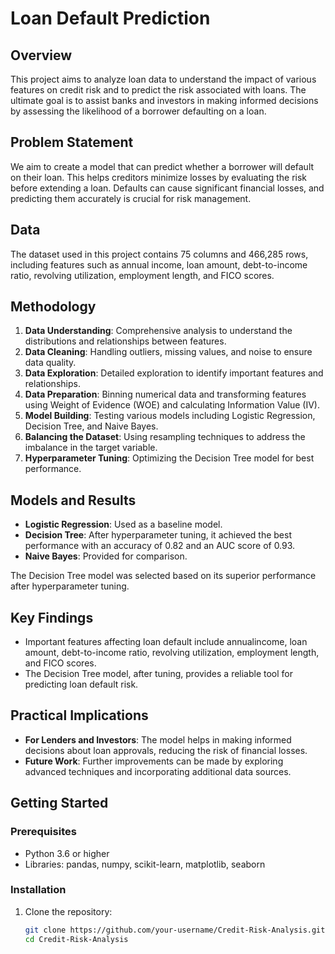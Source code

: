 # Loan Default Prediction

## Overview
This project aims to analyze loan data to understand the impact of various features on credit risk and to predict the risk associated with loans. The ultimate goal is to assist banks and investors in making informed decisions by assessing the likelihood of a borrower defaulting on a loan.

## Problem Statement
We aim to create a model that can predict whether a borrower will default on their loan. This helps creditors minimize losses by evaluating the risk before extending a loan. Defaults can cause significant financial losses, and predicting them accurately is crucial for risk management.

## Data
The dataset used in this project contains 75 columns and 466,285 rows, including features such as annual income, loan amount, debt-to-income ratio, revolving utilization, employment length, and FICO scores.

## Methodology
1. **Data Understanding**: Comprehensive analysis to understand the distributions and relationships between features.
2. **Data Cleaning**: Handling outliers, missing values, and noise to ensure data quality.
3. **Data Exploration**: Detailed exploration to identify important features and relationships.
4. **Data Preparation**: Binning numerical data and transforming features using Weight of Evidence (WOE) and calculating Information Value (IV).
5. **Model Building**: Testing various models including Logistic Regression, Decision Tree, and Naive Bayes.
6. **Balancing the Dataset**: Using resampling techniques to address the imbalance in the target variable.
7. **Hyperparameter Tuning**: Optimizing the Decision Tree model for best performance.

## Models and Results
- **Logistic Regression**: Used as a baseline model.
- **Decision Tree**: After hyperparameter tuning, it achieved the best performance with an accuracy of 0.82 and an AUC score of 0.93.
- **Naive Bayes**: Provided for comparison.

The Decision Tree model was selected based on its superior performance after hyperparameter tuning.

## Key Findings
- Important features affecting loan default include annualincome, loan amount, debt-to-income ratio, revolving utilization, employment length, and FICO scores.
- The Decision Tree model, after tuning, provides a reliable tool for predicting loan default risk.

## Practical Implications
- **For Lenders and Investors**: The model helps in making informed decisions about loan approvals, reducing the risk of financial losses.
- **Future Work**: Further improvements can be made by exploring advanced techniques and incorporating additional data sources.

## Getting Started
### Prerequisites
- Python 3.6 or higher
- Libraries: pandas, numpy, scikit-learn, matplotlib, seaborn

### Installation
1. Clone the repository:
   ```bash
   git clone https://github.com/your-username/Credit-Risk-Analysis.git
   cd Credit-Risk-Analysis
